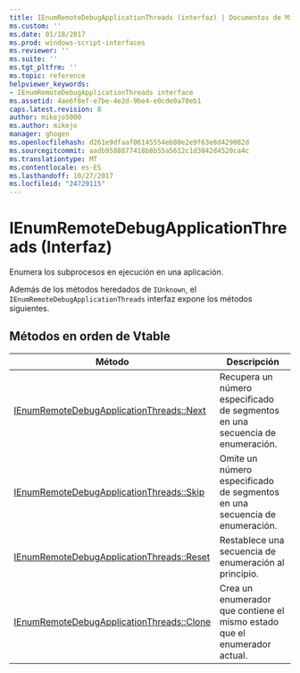 ```yaml
---
title: IEnumRemoteDebugApplicationThreads (interfaz) | Documentos de Microsoft
ms.custom: ''
ms.date: 01/18/2017
ms.prod: windows-script-interfaces
ms.reviewer: ''
ms.suite: ''
ms.tgt_pltfrm: ''
ms.topic: reference
helpviewer_keywords:
- IEnumRemoteDebugApplicationThreads interface
ms.assetid: 4ae6f8ef-e7be-4e2d-9be4-e0cde0a70eb1
caps.latest.revision: 8
author: mikejo5000
ms.author: mikejo
manager: ghogen
ms.openlocfilehash: d261e9dfaaf06145554eb80e2e9f63e8d429082d
ms.sourcegitcommit: aadb9588877418b8b55a5612c1d3842d4520ca4c
ms.translationtype: MT
ms.contentlocale: es-ES
ms.lasthandoff: 10/27/2017
ms.locfileid: "24729115"
---
```

# <a name="ienumremotedebugapplicationthreads-interface"></a>IEnumRemoteDebugApplicationThreads (Interfaz)
Enumera los subprocesos en ejecución en una aplicación.  
  
 Además de los métodos heredados de `IUnknown`, el `IEnumRemoteDebugApplicationThreads` interfaz expone los métodos siguientes.  
  
## <a name="methods-in-vtable-order"></a>Métodos en orden de Vtable  
  
|Método|Descripción|  
|------------|-----------------|  
|[IEnumRemoteDebugApplicationThreads::Next](../../winscript/reference/ienumremotedebugapplicationthreads-next.md)|Recupera un número especificado de segmentos en una secuencia de enumeración.|  
|[IEnumRemoteDebugApplicationThreads::Skip](../../winscript/reference/ienumremotedebugapplicationthreads-skip.md)|Omite un número especificado de segmentos en una secuencia de enumeración.|  
|[IEnumRemoteDebugApplicationThreads::Reset](../../winscript/reference/ienumremotedebugapplicationthreads-reset.md)|Restablece una secuencia de enumeración al principio.|  
|[IEnumRemoteDebugApplicationThreads::Clone](../../winscript/reference/ienumremotedebugapplicationthreads-clone.md)|Crea un enumerador que contiene el mismo estado que el enumerador actual.|